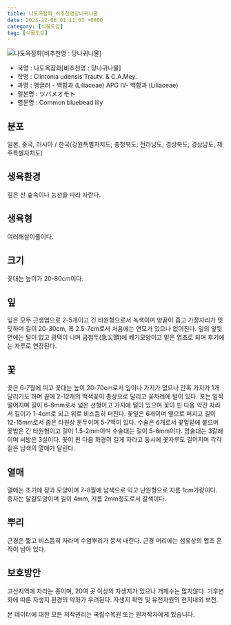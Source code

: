 ```yaml
---
title: 나도옥잠화_비추천명당나귀나물
date: 2023-12-06 01:11:03 +0800
category: [식물도감]
tag: [식물도감]
---
```




![나도옥잠화[비추천명 : 당나귀나물]](/fileUpload/plants/basic/Liliaceae/Clintonia/638/1_th2.JPG)
- 국명 : 나도옥잠화[비추천명 : 당나귀나물]
- 학명 : Clintonia udensis Trautv. & C.A.Mey.
- 과명 : 앵글러 - 백합과 (Liliaceae) APG Ⅳ- 백합과 (Liliaceae)
- 일본명 : ツバメオモト
- 영문명 : Common bluebead lily


## 분포
일본, 중국, 러시아 / 한국(강원특별자치도; 충청북도; 전라남도; 경상북도; 경상남도; 제주특별자치도) 
## 생육환경
깊은 산 숲속이나 능선을 따라 자란다.
## 생육형
여러해살이풀이다.
## 크기
꽃대는 높이가 20-80cm이다.
## 잎
잎은 모두 근생엽으로 2-5개이고 긴 타원형으로서 녹색이며 양끝이 좁고 가장자리가 밋밋하며 길이 20-30cm, 폭 2.5-7cm로서 처음에는 연모가 있으나 없어진다. 잎의 앞뒷면에는 털이 없고 광택이 나며 급첨두(急尖頭)에 쐐기모양이고 밑은 엽초로 되며 후기에는 자루로 연장된다.
## 꽃
꽃은 6-7월에 피고 꽃대는 높이 20-70cm로서 잎이나 가지가 없으나 간혹 가지가 1개 달리기도 하며 끝에 2-12개의 백색꽃이 총상으로 달리고 꽃차례에 털이 있다. 포는 일찍 떨어지며 길이 6-8mm로서 넓은 선형이고 가지에 털이 있으며 꽃이 핀 다음 약간 자라서 길이가 1-4cm로 되고 위로 비스듬히 퍼진다. 꽃잎은 6개이며 옆으로 퍼지고 길이 12-15mm로서 좁은 타원상 둔두이며 5-7맥이 있다. 수술은 6개로서 꽃잎밑에 붙으며 꽃밥은 긴 타원형이고 길이 1.5-2mm이며 수술대는 길이 5-6mm이다. 암술대는 3갈래이며 씨방은 3실이다. 꽃이 핀 다음 화경이 길게 자라고 동시에 꽃자루도 길어지며 각각 짙은 남색의 열매가 달린다.
## 열매
열매는 초기에 장과 모양이며 7-8월에 남색으로 익고 난원형으로 지름 1cm가량이다. 종자는 달걀모양이며 길이 4mm, 지름 2mm정도로서 갈색이다.
## 뿌리
근경은 짧고 비스듬히 자라며 수염뿌리가 뭉쳐 내린다. 근경 머리에는 섬유상의 엽초 흔적이 남아 있다.
## 보호방안
고산지역에 자라는 종이며, 20여 곳 이상의 자생지가 있으나 개체수는 많지않다. 기후변화에 따른 자생지 환경의 악화가 우려된다. 자생지 확인 및 유전자원의 현지내외 보전.






본 데이터에 대한 모든 저작권리는 국립수목원 또는 원저작자에게 있습니다.
